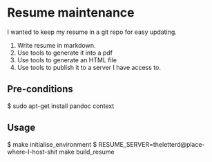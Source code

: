 # Resume maintenance

I wanted to keep my resume in a git repo for easy updating.

1. Write resume in markdown.
2. Use tools to generate it into a pdf
3. Use tools to generate an HTML file
4. Use tools to publish it to a server I have access to.


## Pre-conditions
$ sudo apt-get install pandoc context
 
## Usage
$ make initialise_environment
$ RESUME_SERVER=theletterd@place-where-I-host-shit make build_resume